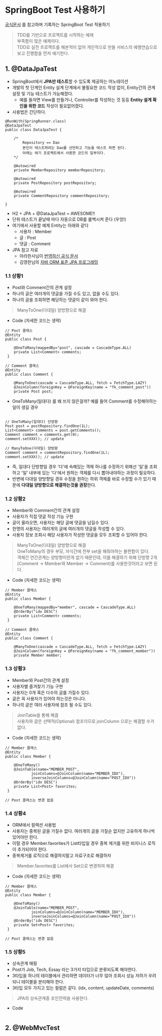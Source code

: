 # SpringBoot Test 사용하기
[공식문서](http://docs.spring.io/spring-boot/docs/current/reference/html/boot-features-testing.html) 를 참고하며 기록하는 SpringBoot Test 적용하기
> TDD를 기반으로 프로젝트를 시작하는 예제 <br/>
부족함이 많은 예제이다.<br/> 
TDD로 실전 프로젝트를 해본적이 없어 개인적으로 만들 서비스의 예행연습으로 보고 진행함을 먼저 얘기한다.


## 1. @DataJpaTest
* SpringBoot에서 **JPA만 테스트**할 수 있도록 제공하는 어노테이션
* 개발의 첫 단계인 Entity 설계 단계에서 불필요한 코드 작성 없이, Entity간의 관계 설정 및 기능 테스트가 가능해졌다.
  - 예를 들자면 View를 만들거나, Controller를 작성하는 것 등등 **Entity 설계 확인을 위한 코드** 작성이 필요없어졌다.
* 사용법은 간단하다.
```
@RunWith(SpringRunner.class) 
@DataJpaTest 
public class DataJpaTest {

    /* 
        Repository == Dao
        본인이 테스트하려는 Dao를 선언하고 기능을 테스트 하면 된다.
        아래는 여기 프로젝트에서 사용한 코드의 일부이다.
    */
    
    @Autowired
    private MemberRepository memberRepository; 

    @Autowired
    private PostRepository postRepository;

    @Autowired
    private CommentRepository commentRepository;
    
}
```
* H2 + JPA + @DataJpaTest = AWESOME!!
* 단위 테스트가 끝날때 마다 자동으로 DB를 롤백시켜 준다 (우앙!)
* 여기에서 사용할 예제 Entity는 아래와 같다
  - 사용자 : Member
  - 글 : Post
  - 댓글 : Comment
* JPA 참고 자료
  - 아라한사님이 [번역하신 공식 문서](http://arahansa.github.io/docs_spring/jpa.html)
  - 김영한님의 [자바 ORM 표준 JPA 프로그래밍](http://www.yes24.com/24/goods/19040233)
  
### 1.1 상황1
* Post와 Comment간의 관계 설정
* 하나의 글은 여러개의 댓글을 가질 수도 있고, 없을 수도 있다.
* 하나의 글을 조회하면 해당하는 댓글이 같이 와야 한다.
> ManyToOne(다대일) 양방향으로 해결

* Code (자세한 코드는 생략)
```
// Post 클래스
@Entity
public class Post {

    @OneToMany(mappedBy="post", cascade = CascadeType.ALL)
    private List<Comment> comments;
 }  
 
// Comment 클래스
@Entity
public class Comment {

    @ManyToOne(cascade = CascadeType.ALL, fetch = FetchType.LAZY)
    @JoinColumn(foreignKey = @ForeignKey(name = "fk_comment_post"))
    private Post post;

```

* OneToMany(일대다) 를 왜 쓰지 않은걸까? 예를 들어 Comment를 수정해야하는일이 생길 경우

```

// OneToMany(일대다) 단방향
Post post = postRepository.findOne(1L);
List<Comment> comments = post.getComments();
Comment comment = comments.get(0); 
comment.setXXX(); // update

// ManyToOne(다대일) 양방향
Comment comment = commentRepository.findOne(1L);
comment.setXXX(); // update

```

* 즉, 일대다 단방향일 경우 '다'에 속해있는 객체 하나를 수정하기 위해선 '일'을 조회하고 '일' 내부에 있는 '다'에서 원하는 객체를 다시 뽑아내야하는 과정이 필요하다.
* 반변에 다대일 양방향일 경우 수정을 원하는 하위 객체를 바로 수정할 수가 있기 때문에 **다대일 양방향으로 해결하는것을 권장**한다.

### 1.2 상황2
* Member와 Comment간의 관계 설정
* 사용자가 직접 댓글 작성 기능 구현
* 글이 올라오면, 사용자는 해당 글에 댓글을 남길수 있다.
* 한명의 사용자는 여러개의 글에 여러개의 댓글을 작성할 수 있다.
* 사용자 정보 조회시 해당 사용자가 작성한 댓글을 모두 조회할 수 있어야 한다.
> ManyToOne(다대일) 양방향으로 해결 <br/>
OneToMany의 경우 부모, 자식간에 전부 set을 해줘야하는 불편함이 있다. <br/>
객체간 연간관계는 양방향이란게 없기 때문인데, 이를 해결하기 위해 단방향 2개(Comment -> Member와 Member -> Comment)를 사용한것이라고 보면 된다.

* Code (자세한 코드는 생략)
```
// Member 클래스
@Entity
public class Member {

    @OneToMany(mappedBy="member", cascade = CascadeType.ALL)
    @OrderBy("idx DESC")
    private List<Comment> comments;
 }  
 
// Comment 클래스
@Entity
public class Comment {

    @ManyToOne(cascade = CascadeType.ALL, fetch = FetchType.LAZY)
    @JoinColumn(foreignKey = @ForeignKey(name = "fk_comment_member"))
    private Member member;

```

### 1.3 상황3
* Member와 Post간의 관계 설정
* 사용자별 즐겨찾기 기능 구현
* 사용자는 0개 혹은 다수의 글를 가질수 있다. 
* 글은 꼭 사용자가 있어야 하는것은 아니다.
* 하나의 글은 여러 사용자에 참조 될 수도 있다.
> JoinTable을 통해 해결 <br/>
사용자와 글은 선택적(Optional) 참조이므로 joinColumn 으로는 해결할 수가 없다. 

* Code (자세한 코드는 생략)
```
// Member 클래스
@Entity
public class Member {

    @OneToMany()
    @JoinTable(name="MEMBER_POST",
            joinColumns=@JoinColumn(name="MEMBER_IDX"),
            inverseJoinColumns=@JoinColumn(name="POST_IDX"))
    @OrderBy("idx DESC")
    private List<Post> favorites;
 }  

// Post 클래스는 변경 없음
```

### 1.4 상황4
* ORM에서 컬렉션 사용법
* 사용자는 중복된 글을 가질수 없다. 여러개의 글을 가질순 없지만 고유하게 하나씩 있어야만 한다.
* 이럴 경우 Member.favorites가 List타입일 경우 중복 제거를 위한 비지니스 로직이 추가되어야 한다.
* 중복제거를 로직으로 해결하지말고 자료구조로 해결하자
> Member.favorites를 List에서 Set으로 변경하여 해결  

* Code (자세한 코드는 생략)
```
// Member 클래스
@Entity
public class Member {

    @OneToMany()
    @JoinTable(name="MEMBER_POST",
            joinColumns=@JoinColumn(name="MEMBER_IDX"),
            inverseJoinColumns=@JoinColumn(name="POST_IDX"))
    @OrderBy("idx DESC")
    private Set<Post> favorites;
 }  

// Post 클래스는 변경 없음
```

### 1.5 상황5
* 상속관계 매핑
* Post가 Job, Tech, Essay 라는 3가지 타입으로 분류되도록 해야한다.
* 3타입을 하나의 테이블에서 관리하면 데이터가 너무 많아 조회시 성능 저하가 우려되니 테이블을 분리해야 한다.
* 3타입 모두 가지고 있는 컬럼은 같다. (idx, content, updateDate, comments)
> JPA의 상속관계중 조인전략을 사용한다.

* Code
```

```


## 2. @WebMvcTest

